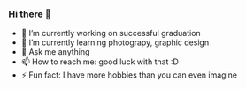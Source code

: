 ### Hi there 👋

- 🔭 I’m currently working on successful graduation
- 🌱 I’m currently learning photograpy, graphic design
- 💬 Ask me anything
- 📫 How to reach me: good luck with that :D
- ⚡ Fun fact: I have more hobbies than you can even imagine

<!--
**nvimpel/nvimpel** is a ✨ _special_ ✨ repository because its `README.md` (this file) appears on your GitHub profile.

Here are some ideas to get you started:

- 🔭 I’m currently working on ...
- 🌱 I’m currently learning ...
- 👯 I’m looking to collaborate on ...
- 🤔 I’m looking for help with ...
- 💬 Ask me about ...
- 📫 How to reach me: ...
- 😄 Pronouns: ...
- ⚡ Fun fact: ...
-->
